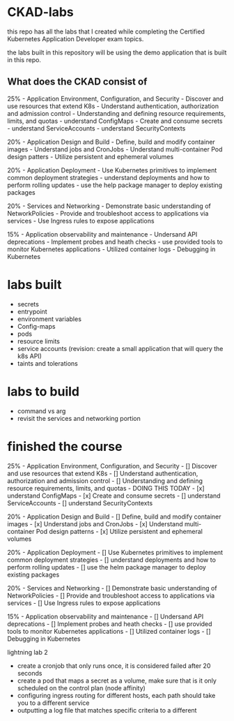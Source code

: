 # CKAD-labs
this repo has all the labs that I created while completing the Certified Kubernetes Application Developer exam topics.

the labs built in this repository will be using the demo application that is built in this repo.

## What does the CKAD consist of 
25% - Application Environment, Configuration, and Security
        - Discover and use resources that extend K8s 
        - Understand authentication, authorization and admission control 
        - Understanding and defining resource requirements, limits, and quotas 
        - understand ConfigMaps
        - Create and consume secrets 
        - understand ServiceAccounts
        - understand SecurityContexts

20% - Application Design and Build 
        - Define, build and modify container images 
        - Understand jobs and CronJobs 
        - Understand multi-container Pod design patters 
        - Utilize persistent and ephemeral volumes

20% - Application Deployment 
        - Use Kubernetes primitives to implement common deployment strategies 
        - understand deployments and how to perform rolling updates
        - use the help package manager to deploy existing packages 

20% - Services and Networking 
        - Demonstrate basic understanding of NetworkPolicies 
        - Provide and troubleshoot access to applications via services
        - Use Ingress rules to expose applications

15% - Application observability and maintenance 
        - Undersand API deprecations 
        - Implement probes and heath checks
        - use provided tools to monitor Kubernetes applications 
        - Utilized container logs 
        - Debugging in Kubernetes



# labs built 
- secrets
- entrypoint 
- environment variables
- Config-maps
- pods 
- resource limits
- service accounts (revision: create a small application that will query the k8s API)
- taints and tolerations 

# labs to build   
- command vs arg
- revisit the services and networking portion





# finished the course 
25% - Application Environment, Configuration, and Security
        - [] Discover and use resources that extend K8s 
        - [] Understand authentication, authorization and admission control 
        - [] Understanding and defining resource requirements, limits, and quotas - DOING THIS TODAY
        - [x] understand ConfigMaps
        - [x] Create and consume secrets 
        - [] understand ServiceAccounts
        - [] understand SecurityContexts

20% - Application Design and Build 
        - [] Define, build and modify container images 
        - [x] Understand jobs and CronJobs 
        - [x] Understand multi-container Pod design patterns 
        - [x] Utilize persistent and ephemeral volumes

20% - Application Deployment 
        - [] Use Kubernetes primitives to implement common deployment strategies 
        - [] understand deployments and how to perform rolling updates
        - [] use the helm package manager to deploy existing packages 

20% - Services and Networking 
        - [] Demonstrate basic understanding of NetworkPolicies 
        - [] Provide and troubleshoot access to applications via services
        - [] Use Ingress rules to expose applications

15% - Application observability and maintenance 
        - [] Undersand API deprecations 
        - [] Implement probes and heath checks
        - [] use provided tools to monitor Kubernetes applications 
        - [] Utilized container logs 
        - [] Debugging in Kubernetes


lightning lab 2 
- create a cronjob that only runs once, it is considered failed after 20 seconds
- create a pod that maps a secret as a volume, make sure that is it only scheduled on the control plan (node affinity)
- configuring ingress routing for different hosts, each path should take you to a different service 
- outputting a log file that matches specific criteria to a different 